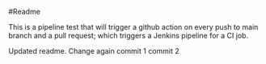 #Readme

This is a pipeline test that will trigger a github action on every push to main branch and a pull request; which triggers a Jenkins pipeline for a CI job.


Updated readme.
Change again
commit 1
commit 2